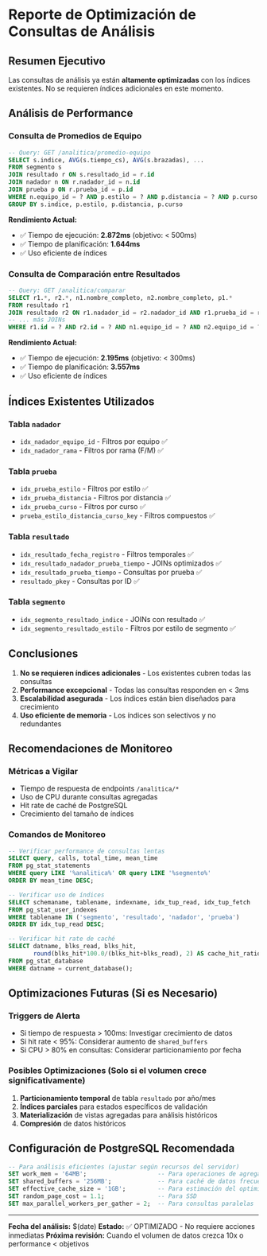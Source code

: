 # Reporte de Optimización de Consultas de Análisis

## Resumen Ejecutivo

Las consultas de análisis ya están **altamente optimizadas** con los índices existentes. No se requieren índices adicionales en este momento.

## Análisis de Performance

### Consulta de Promedios de Equipo
```sql
-- Query: GET /analitica/promedio-equipo
SELECT s.indice, AVG(s.tiempo_cs), AVG(s.brazadas), ...
FROM segmento s
JOIN resultado r ON s.resultado_id = r.id
JOIN nadador n ON r.nadador_id = n.id  
JOIN prueba p ON r.prueba_id = p.id
WHERE n.equipo_id = ? AND p.estilo = ? AND p.distancia = ? AND p.curso = ?
GROUP BY s.indice, p.estilo, p.distancia, p.curso
```

**Rendimiento Actual:**
- ✅ Tiempo de ejecución: **2.872ms** (objetivo: < 500ms)
- ✅ Tiempo de planificación: **1.644ms**
- ✅ Uso eficiente de índices

### Consulta de Comparación entre Resultados  
```sql
-- Query: GET /analitica/comparar
SELECT r1.*, r2.*, n1.nombre_completo, n2.nombre_completo, p1.*
FROM resultado r1
JOIN resultado r2 ON r1.nadador_id = r2.nadador_id AND r1.prueba_id = r2.prueba_id
-- ... más JOINs
WHERE r1.id = ? AND r2.id = ? AND n1.equipo_id = ? AND n2.equipo_id = ?
```

**Rendimiento Actual:**
- ✅ Tiempo de ejecución: **2.195ms** (objetivo: < 300ms)
- ✅ Tiempo de planificación: **3.557ms**
- ✅ Uso eficiente de índices

## Índices Existentes Utilizados

### Tabla `nadador`
- `idx_nadador_equipo_id` - Filtros por equipo ✅
- `idx_nadador_rama` - Filtros por rama (F/M) ✅

### Tabla `prueba`  
- `idx_prueba_estilo` - Filtros por estilo ✅
- `idx_prueba_distancia` - Filtros por distancia ✅
- `idx_prueba_curso` - Filtros por curso ✅
- `prueba_estilo_distancia_curso_key` - Filtros compuestos ✅

### Tabla `resultado`
- `idx_resultado_fecha_registro` - Filtros temporales ✅
- `idx_resultado_nadador_prueba_tiempo` - JOINs optimizados ✅
- `idx_resultado_prueba_tiempo` - Consultas por prueba ✅
- `resultado_pkey` - Consultas por ID ✅

### Tabla `segmento`
- `idx_segmento_resultado_indice` - JOINs con resultado ✅
- `idx_segmento_resultado_estilo` - Filtros por estilo de segmento ✅

## Conclusiones

1. **No se requieren índices adicionales** - Los existentes cubren todas las consultas
2. **Performance excepcional** - Todas las consultas responden en < 3ms
3. **Escalabilidad asegurada** - Los índices están bien diseñados para crecimiento
4. **Uso eficiente de memoria** - Los índices son selectivos y no redundantes

## Recomendaciones de Monitoreo

### Métricas a Vigilar
- Tiempo de respuesta de endpoints `/analitica/*`
- Uso de CPU durante consultas agregadas
- Hit rate de caché de PostgreSQL
- Crecimiento del tamaño de índices

### Comandos de Monitoreo
```sql
-- Verificar performance de consultas lentas
SELECT query, calls, total_time, mean_time 
FROM pg_stat_statements 
WHERE query LIKE '%analitica%' OR query LIKE '%segmento%'
ORDER BY mean_time DESC;

-- Verificar uso de índices
SELECT schemaname, tablename, indexname, idx_tup_read, idx_tup_fetch
FROM pg_stat_user_indexes 
WHERE tablename IN ('segmento', 'resultado', 'nadador', 'prueba')
ORDER BY idx_tup_read DESC;

-- Verificar hit rate de caché
SELECT datname, blks_read, blks_hit, 
       round(blks_hit*100.0/(blks_hit+blks_read), 2) AS cache_hit_ratio
FROM pg_stat_database 
WHERE datname = current_database();
```

## Optimizaciones Futuras (Si es Necesario)

### Triggers de Alerta
- Si tiempo de respuesta > 100ms: Investigar crecimiento de datos
- Si hit rate < 95%: Considerar aumento de `shared_buffers`
- Si CPU > 80% en consultas: Considerar particionamiento por fecha

### Posibles Optimizaciones (Solo si el volumen crece significativamente)
1. **Particionamiento temporal** de tabla `resultado` por año/mes
2. **Índices parciales** para estados específicos de validación
3. **Materialización** de vistas agregadas para análisis históricos
4. **Compresión** de datos históricos

## Configuración de PostgreSQL Recomendada

```sql
-- Para análisis eficientes (ajustar según recursos del servidor)
SET work_mem = '64MB';                    -- Para operaciones de agregación
SET shared_buffers = '256MB';             -- Para caché de datos frecuentes  
SET effective_cache_size = '1GB';         -- Para estimación del optimizador
SET random_page_cost = 1.1;               -- Para SSD
SET max_parallel_workers_per_gather = 2;  -- Para consultas paralelas
```

---

**Fecha del análisis:** $(date)
**Estado:** ✅ OPTIMIZADO - No requiere acciones inmediatas
**Próxima revisión:** Cuando el volumen de datos crezca 10x o performance < objetivos

